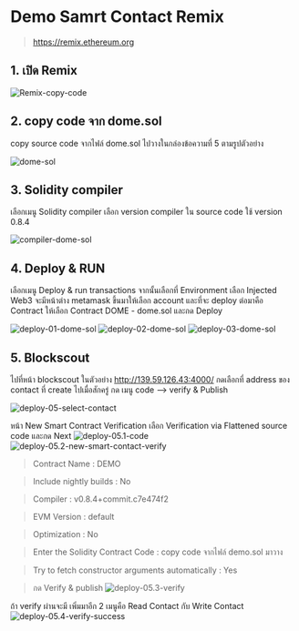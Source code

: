 # Demo Samrt Contact Remix 
> https://remix.ethereum.org


## 1. เปิด Remix
![Remix-copy-code](pic/01-Remix-copy-code.png)

## 2. copy code จาก dome.sol
copy source code จากไฟล์ dome.sol ไปวางในกล่องข้อความที่ 5 ตามรูปตัวอย่าง

![dome-sol](pic/02-dome-sol.png)

## 3. Solidity compiler
เลือกเมนู Solidity compiler เลือก version compiler ใน source code ใช้ version 0.8.4

![compiler-dome-sol](pic/03-compiler-dome-sol.png)

## 4. Deploy & RUN
เลือกเมนู Deploy & run transactions จากนั้นเลือกที่ Environment เลือก Injected Web3 จะมีหน้าต่าง metamask ขึ้นมาให้เลือก account และที่จะ deploy
ต่อมาคือ Contract ให้เลือก Contract DOME - dome.sol และกด Deploy


![deploy-01-dome-sol](pic/04-deploy-env-inject-web3.png)
![deploy-02-dome-sol](pic/04.1-deploy-env-inject-web3.png)
![deploy-03-dome-sol](pic/04.2-deploy-env-inject-web3.png)

## 5. Blockscout
ไปที่หน้า blockscout ในตัวอย่าง http://139.59.126.43:4000/ กดเลือกที่ address ของ contact ที่ create ไปเมื่อสักครู่ กด เมนู code --> verify & Publish

![deploy-05-select-contact](pic/05-select-contact.png)

หน้า New Smart Contract Verification เลือก  Verification via Flattened source code และกด Next
![deploy-05.1-code](pic/05.1-code.png)
![deploy-05.2-new-smart-contact-verify](pic/05.2-new-smart-contact-verify.png)

> Contract Name : DEMO

> Include nightly builds : No

> Compiler : v0.8.4+commit.c7e474f2

> EVM Version : default

> Optimization : No

> Enter the Solidity Contract Code : copy code จากไฟล์ demo.sol มาวาง

> Try to fetch constructor arguments automatically : Yes

> กด Verify & publish
![deploy-05.3-verify](pic/05.3-verify.png)


ถ้า verify ผ่านจะมี เพิ่มมาอีก 2 เมนูคือ Read Contact กับ Write Contact
![deploy-05.4-verify-success](pic/05.4-verify-success.png)




